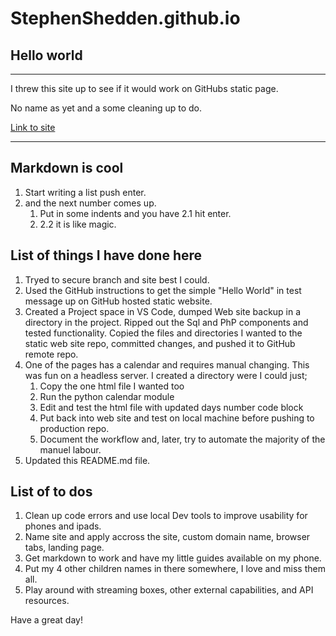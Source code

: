 # StephenShedden.github.io

## Hello world

---

I threw this site up to see if it would work on GitHubs static page.

No name as yet and a some cleaning up to do.

[Link to site](https://StephenShedden.github.io)

---

## Markdown is cool

1. Start writing a list push enter.
2. and the next number comes up.
   1. Put in some indents and you have 2.1 hit enter.
   2. 2.2 it is like magic.

## List of things I have done here

1. Tryed to secure branch and site best I could.
2. Used the GitHub instructions to get the simple "Hello World" in test message up on GitHub hosted static website.
3. Created a Project space in VS Code, dumped Web site backup in a directory in the project. Ripped out the Sql and PhP components and tested functionality. Copied the files and directories I wanted to the static web site repo, committed changes, and pushed it to GitHub remote repo.
4. One of the pages has a calendar and requires manual changing. This was fun on a headless server. I created a directory were I could just;
    1. Copy the one html file I wanted too
    2. Run the python calendar module
    3. Edit and test the html file with updated days number code block
    4. Put back into web site and test on local machine before pushing to production repo.
    5. Document the workflow and, later, try to automate the majority of the manuel labour.
5. Updated this README.md file.

## List of to dos

1. Clean up code errors and use local Dev tools to improve usability for phones and ipads.
2. Name site and apply accross the site, custom domain name, browser tabs, landing page.
3. Get markdown to work and have my little guides available on my phone.
4. Put my 4 other children names in there somewhere, I love and miss them all.
5. Play around with streaming boxes, other external capabilities, and API resources.

Have a great day!
